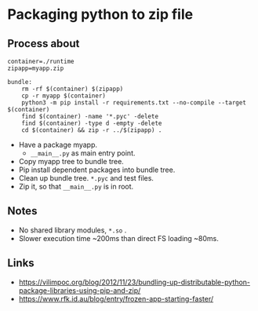 # Packaging python to zip file


## Process about
```
container=./runtime
zipapp=myapp.zip

bundle:
	rm -rf $(container) $(zipapp)
	cp -r myapp $(container)
	python3 -m pip install -r requirements.txt --no-compile --target $(container)
	find $(container) -name '*.pyc' -delete
	find $(container) -type d -empty -delete
	cd $(container) && zip -r ../$(zipapp) .
```

* Have a package myapp.
  * `__main__.py` as main entry point.
* Copy myapp tree to bundle tree.
* Pip install dependent packages into bundle tree.
* Clean up bundle tree. `*.pyc` and test files.
* Zip it, so that `__main__.py` is in root.


## Notes
  * No shared library modules, `*.so` .
  * Slower execution time ~200ms than direct FS loading ~80ms.

## Links

* https://vilimpoc.org/blog/2012/11/23/bundling-up-distributable-python-package-libraries-using-pip-and-zip/
* https://www.rfk.id.au/blog/entry/frozen-app-starting-faster/
